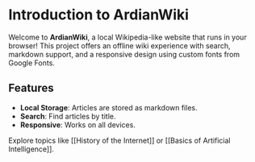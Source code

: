 # Introduction to ArdianWiki

Welcome to **ArdianWiki**, a local Wikipedia-like website that runs in your browser! This project offers an offline wiki experience with search, markdown support, and a responsive design using custom fonts from Google Fonts.

## Features
- **Local Storage**: Articles are stored as markdown files.
- **Search**: Find articles by title.
- **Responsive**: Works on all devices.

Explore topics like [[History of the Internet]] or [[Basics of Artificial Intelligence]].